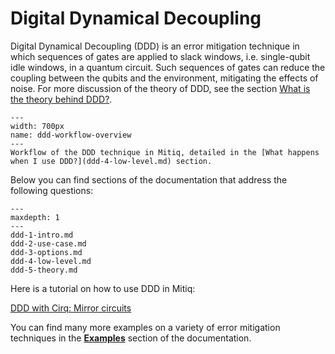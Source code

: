 # Digital Dynamical Decoupling

Digital Dynamical Decoupling (DDD) is an error mitigation technique in which
sequences of gates are applied to slack windows, i.e. single-qubit idle
windows, in a quantum circuit. Such sequences of gates can reduce the coupling
between the qubits and the environment, mitigating the effects of noise.
For more discussion of the theory of DDD, see the section [What is the theory
behind DDD?](ddd-5-theory.md).


```{figure} ../img/ddd_workflow.svg
---
width: 700px
name: ddd-workflow-overview
---
Workflow of the DDD technique in Mitiq, detailed in the [What happens when I use DDD?](ddd-4-low-level.md) section.
```

Below you can find sections of the documentation that address the following questions:


```{toctree}
---
maxdepth: 1
---
ddd-1-intro.md
ddd-2-use-case.md
ddd-3-options.md
ddd-4-low-level.md
ddd-5-theory.md
```

Here is a tutorial on how to use DDD in Mitiq:

[DDD with Cirq: Mirror circuits](../examples/ddd_tutorial.md)

You can find many more examples on a variety of error mitigation techniques in the **[Examples](../examples/examples.md)** section of
the documentation.
